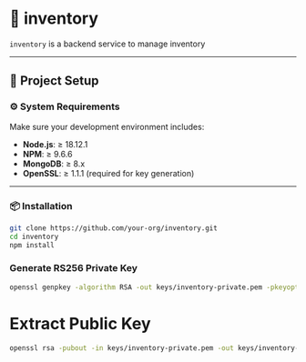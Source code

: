 # 🧪 inventory

`inventory` is a backend service to manage inventory

---

## 🚀 Project Setup

### ⚙️ System Requirements

Make sure your development environment includes:

- **Node.js**: ≥ 18.12.1
- **NPM**: ≥ 9.6.6
- **MongoDB**: ≥ 8.x
- **OpenSSL**: ≥ 1.1.1 (required for key generation)

---

### 📦 Installation

```bash
git clone https://github.com/your-org/inventory.git
cd inventory
npm install
```

### Generate RS256 Private Key

```bash
openssl genpkey -algorithm RSA -out keys/inventory-private.pem -pkeyopt rsa_keygen_bits:2048
```

# Extract Public Key

```bash
openssl rsa -pubout -in keys/inventory-private.pem -out keys/inventory-public.pem
```
